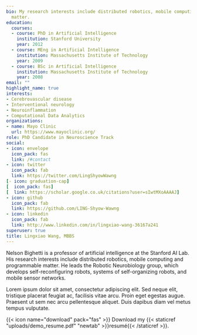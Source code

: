 ```yaml
---
bio: My research interests include distributed robotics, mobile computing and programmable
  matter.
education:
  courses:
  - course: PhD in Artificial Intelligence
    institution: Stanford University
    year: 2012
  - course: MEng in Artificial Intelligence
    institution: Massachusetts Institute of Technology
    year: 2009
  - course: BSc in Artificial Intelligence
    institution: Massachusetts Institute of Technology
    year: 2008
email: ""
highlight_name: true
interests:
- Cerebrovascular disease
- Interventional neurology
- Neuroinflammation
- Computational Data Analytics
organizations:
- name: Mayo Clinic
  url: https://www.mayoclinic.org/
role: PhD Candidate in Neuroscience Track
social:
- icon: envelope
  icon_pack: fas
  link: /#contact
- icon: twitter
  icon_pack: fab
  link: https://twitter.com/LingShyowWawng
[- icon: graduation-cap]
[  icon_pack: fas]
[  link: https://scholar.google.co.uk/citations?user=sIwtMXoAAAAJ]
- icon: github
  icon_pack: fab
  link: https://github.com/LING-Shyow-Wawng
- icon: linkedin
  icon_pack: fab
  link: http://www.linkedin.com/in/lingxiao-wang-36167a241
superuser: true
title: Lingxiao Wang, MBBS
---
```


Nelson Bighetti is a professor of artificial intelligence at the Stanford AI Lab. His research interests include distributed robotics, mobile computing and programmable matter. He leads the Robotic Neurobiology group, which develops self-reconfiguring robots, systems of self-organizing robots, and mobile sensor networks.

Lorem ipsum dolor sit amet, consectetur adipiscing elit. Sed neque elit, tristique placerat feugiat ac, facilisis vitae arcu. Proin eget egestas augue. Praesent ut sem nec arcu pellentesque aliquet. Duis dapibus diam vel metus tempus vulputate.

{{< icon name="download" pack="fas" >}} Download my {{< staticref "uploads/demo_resume.pdf" "newtab" >}}resumé{{< /staticref >}}.
